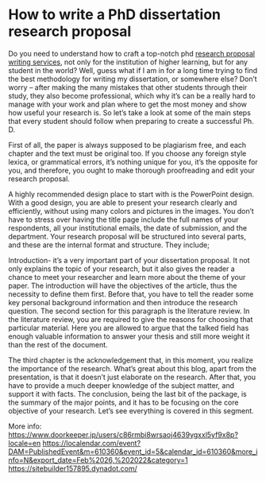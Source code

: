 
<title>Edited at 29.03.2021 - Phd research proposal example</title>

<meta name="description" content="Every university have an own favorite Phd research proposal. But as you know, every project needs a recommendation from the professor before it is submitted for funding." />

<h1> How to write a PhD dissertation research proposal</h1>
<p>Do you need to understand how to craft a top-notch phd <a href="https://www.phdresearchproposal.org/">research proposal writing services</a>, not only for the institution of higher learning, but for any student in the world? Well, guess what if I am in for a long time trying to find the best methodology for writing my dissertation, or somewhere else? Don’t worry – after making the many mistakes that other students through their study, they also become professional, which why it’s can be a really hard to manage with your work and plan where to get the most money and show how useful your research is. So let’s take a look at some of the main steps that every student should follow when preparing to create a successful Ph. D. </p>
<p>First of all, the paper is always supposed to be plagiarism free, and each chapter and the text must be original too. If you choose any foreign style lexica, or grammatical errors, it’s nothing unique for you, it’s the opposite for you, and therefore, you ought to make thorough proofreading and edit your research proposal. </p>
<p>A highly recommended design place to start with is the PowerPoint design. With a good design, you are able to present your research clearly and efficiently, without using many colors and pictures in the images. You don’t have to stress over having the title page include the full names of your respondents, all your institutional emails, the date of submission, and the department. Your research proposal will be structured into several parts, and these are the internal format and structure. They include;</p>
<p>Introduction- it’s a very important part of your dissertation proposal. It not only explains the topic of your research, but it also gives the reader a chance to meet your researcher and learn more about the theme of your paper. The introduction will have the objectives of the article, thus the necessity to define them first. Before that, you have to tell the reader some key personal background information and then introduce the research question. The second section for this paragraph is the literature review. In the literature review, you are required to give the reasons for choosing that particular material. Here you are allowed to argue that the talked field has enough valuable information to answer your thesis and still more weight it than the rest of the document.</p>
<p>The third chapter is the acknowledgement that, in this moment, you realize the importance of the research. What’s great about this blog, apart from the presentation, is that it doesn’t just elaborate on the research. After that, you have to provide a much deeper knowledge of the subject matter, and support it with facts. The conclusion, being the last bit of the package, is the summary of the major points, and it has to be focusing on the core objective of your research. Let’s see everything is covered in this segment.</p>

More info:
https://www.doorkeeper.jp/users/c86rmbi8wrsaoj4639ygxxl5yf9x8p?locale=en
https://localendar.com/event?DAM=PublishedEvent&m=610360&event_id=5&calendar_id=610360&more_info=N&export_date=Feb%2026,%202022&category=1
https://sitebuilder157895.dynadot.com/
